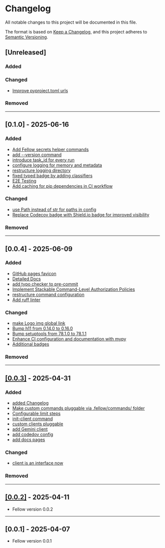 # Changelog

All notable changes to this project will be documented in this file.

The format is based on [Keep a Changelog](https://keepachangelog.com/en/1.1.0/),
and this project adheres to [Semantic Versioning](https://semver.org/spec/v2.0.0.html).

## [Unreleased]

### Added


### Changed
- [Improve pyproject.toml urls](https://github.com/ManuelZierl/fellow/issues/115)


### Removed


---

## [0.1.0] - 2025-06-16

### Added
- [Add Fellow secrets helper commands](https://github.com/ManuelZierl/fellow/issues/83)
- [add --version command](https://github.com/ManuelZierl/fellow/pull/92)
- [introduce task_id for every run](https://github.com/ManuelZierl/fellow/issues/32)
- [configure logging for memory and metadata](https://github.com/ManuelZierl/fellow/issues/32)
- [restructure logging directory](https://github.com/ManuelZierl/fellow/issues/32)
- [fixed typed badge by adding classifiers](https://github.com/ManuelZierl/fellow/issues/87)
- [E2E Testing](https://github.com/ManuelZierl/fellow/issues/89)
- [Add caching for pip dependencies in CI workflow](https://github.com/ManuelZierl/fellow/issues/97)

### Changed
- [use Path instead of str for paths in config](https://github.com/ManuelZierl/fellow/issues/32)
- [Replace Codecov badge with Shield.io badge for improved visibility](https://github.com/ManuelZierl/fellow/issues/104)

### Removed

---

## [0.0.4] - 2025-06-09

### Added
- [GitHub pages favicon](https://github.com/ManuelZierl/fellow/pull/70/files)
- [Detailed Docs](https://github.com/ManuelZierl/fellow/issues/62)
- [add typo checker to pre-commit](https://github.com/ManuelZierl/fellow/issues/78)
- [Implement Stackable Command-Level Authorization Policies](https://github.com/ManuelZierl/fellow/issues/76)
- [restructure command configuration](https://github.com/ManuelZierl/fellow/issues/76)
- [Add ruff linter](https://github.com/ManuelZierl/fellow/pull/85)

### Changed
- [make Logo img global link](https://github.com/ManuelZierl/fellow/issues/68)
- [Bump h11 from 0.14.0 to 0.16.0](https://github.com/ManuelZierl/fellow/pull/71)
- [Bump setuptools from 78.1.0 to 78.1.1](https://github.com/ManuelZierl/fellow/pull/72)
- [Enhance CI configuration and documentation with mypy](https://github.com/ManuelZierl/fellow/issues/80)
- [Additional badges](https://github.com/ManuelZierl/fellow/issues/80)

### Removed

---

## [[0.0.3]](https://github.com/ManuelZierl/fellow/tree/v0.0.3) - 2025-04-31


### Added
- [added Changelog](https://github.com/ManuelZierl/fellow/issues/46)
- [Make custom commands pluggable via .fellow/commands/ folder](https://github.com/ManuelZierl/fellow/issues/9)
- [Configurable limit steps](https://github.com/ManuelZierl/fellow/issues/45)
- [init-client command](https://github.com/ManuelZierl/fellow/issues/43)
- [custom clients pluggable](https://github.com/ManuelZierl/fellow/issues/43)
- [add Gemini client](https://github.com/ManuelZierl/fellow/issues/43)
- [add codedov config](https://github.com/ManuelZierl/fellow/issues/58)
- [add docs pages](https://github.com/ManuelZierl/fellow/issues/60)

### Changed
- [client is an interface now](https://github.com/ManuelZierl/fellow/issues/43)


### Removed

---

## [[0.0.2]](https://github.com/ManuelZierl/fellow/tree/v0.0.2) - 2025-04-11

- Fellow version 0.0.2

---

## [0.0.1] - 2025-04-07

- Fellow version 0.0.1